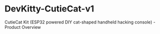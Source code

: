 # DevKitty-CutieCat-v1
CutieCat Kit (ESP32 powered DIY cat-shaped handheld hacking console) - Product Overview 
